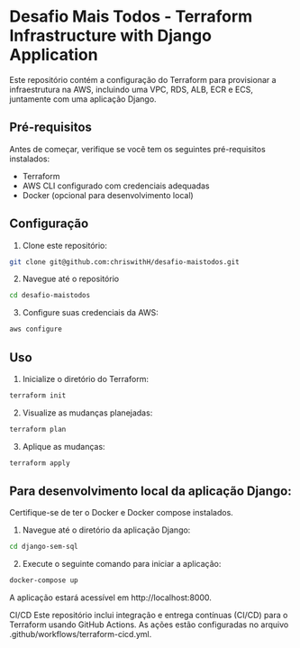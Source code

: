 # Desafio Mais Todos - Terraform Infrastructure with Django Application

Este repositório contém a configuração do Terraform para provisionar a infraestrutura na AWS, incluindo uma VPC, RDS, ALB, ECR e ECS, juntamente com uma aplicação Django.

## Pré-requisitos

Antes de começar, verifique se você tem os seguintes pré-requisitos instalados:

- Terraform
- AWS CLI configurado com credenciais adequadas
- Docker (opcional para desenvolvimento local)

## Configuração

1. Clone este repositório:

```bash
git clone git@github.com:chriswithH/desafio-maistodos.git
```

2. Navegue até o repositório
```bash
cd desafio-maistodos
```

3. Configure suas credenciais da AWS:

```bash
aws configure
```

## Uso

1. Inicialize o diretório do Terraform:
```bash
terraform init
```

2. Visualize as mudanças planejadas:
```bash
terraform plan
```

3. Aplique as mudanças:
```bash
terraform apply
```

## Para desenvolvimento local da aplicação Django:

Certifique-se de ter o Docker e Docker compose instalados.

1. Navegue até o diretório da aplicação Django:
```bash
cd django-sem-sql
```
2. Execute o seguinte comando para iniciar a aplicação:
```bash
docker-compose up
```
A aplicação estará acessível em http://localhost:8000.


CI/CD
Este repositório inclui integração e entrega contínuas (CI/CD) para o Terraform usando GitHub Actions. As ações estão configuradas no arquivo .github/workflows/terraform-cicd.yml.